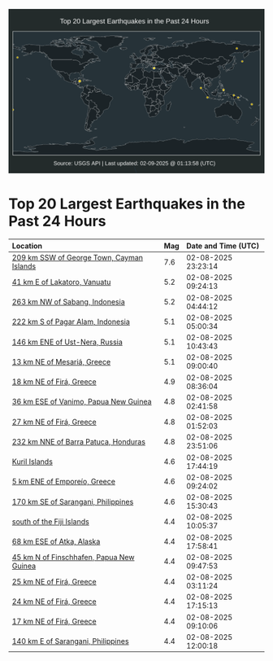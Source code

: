 ![Map](./map.png)

# Top 20 Largest Earthquakes in the Past 24 Hours

| Location | Mag | Date and Time (UTC) |
|:---|:---|:---|
| [209 km SSW of George Town, Cayman Islands](https://earthquake.usgs.gov/earthquakes/eventpage/us7000pcdl) | 7.6 | 02-08-2025 23:23:14 |
| [41 km E of Lakatoro, Vanuatu](https://earthquake.usgs.gov/earthquakes/eventpage/us7000pcav) | 5.2 | 02-08-2025 09:24:13 |
| [263 km NW of Sabang, Indonesia](https://earthquake.usgs.gov/earthquakes/eventpage/us7000pc9c) | 5.2 | 02-08-2025 04:44:12 |
| [222 km S of Pagar Alam, Indonesia](https://earthquake.usgs.gov/earthquakes/eventpage/us7000pc9d) | 5.1 | 02-08-2025 05:00:34 |
| [146 km ENE of Ust-Nera, Russia](https://earthquake.usgs.gov/earthquakes/eventpage/us7000pcb7) | 5.1 | 02-08-2025 10:43:43 |
| [13 km NE of Mesariá, Greece](https://earthquake.usgs.gov/earthquakes/eventpage/us7000pcah) | 5.1 | 02-08-2025 09:00:40 |
| [18 km NE of Firá, Greece](https://earthquake.usgs.gov/earthquakes/eventpage/us7000pcac) | 4.9 | 02-08-2025 08:36:04 |
| [36 km ESE of Vanimo, Papua New Guinea](https://earthquake.usgs.gov/earthquakes/eventpage/us7000pc8x) | 4.8 | 02-08-2025 02:41:58 |
| [27 km NE of Firá, Greece](https://earthquake.usgs.gov/earthquakes/eventpage/us7000pc8g) | 4.8 | 02-08-2025 01:52:03 |
| [232 km NNE of Barra Patuca, Honduras](https://earthquake.usgs.gov/earthquakes/eventpage/us7000pcdu) | 4.8 | 02-08-2025 23:51:06 |
| [Kuril Islands](https://earthquake.usgs.gov/earthquakes/eventpage/us7000pccq) | 4.6 | 02-08-2025 17:44:19 |
| [5 km ENE of Emporeío, Greece](https://earthquake.usgs.gov/earthquakes/eventpage/us7000pcau) | 4.6 | 02-08-2025 09:24:02 |
| [170 km SE of Sarangani, Philippines](https://earthquake.usgs.gov/earthquakes/eventpage/us7000pcbx) | 4.6 | 02-08-2025 15:30:43 |
| [south of the Fiji Islands](https://earthquake.usgs.gov/earthquakes/eventpage/us7000pcb3) | 4.4 | 02-08-2025 10:05:37 |
| [68 km ESE of Atka, Alaska](https://earthquake.usgs.gov/earthquakes/eventpage/us7000pcdc) | 4.4 | 02-08-2025 17:58:41 |
| [45 km N of Finschhafen, Papua New Guinea](https://earthquake.usgs.gov/earthquakes/eventpage/us7000pcaz) | 4.4 | 02-08-2025 09:47:53 |
| [25 km NE of Firá, Greece](https://earthquake.usgs.gov/earthquakes/eventpage/us7000pc8z) | 4.4 | 02-08-2025 03:11:24 |
| [24 km NE of Firá, Greece](https://earthquake.usgs.gov/earthquakes/eventpage/us7000pcch) | 4.4 | 02-08-2025 17:15:13 |
| [17 km NE of Firá, Greece](https://earthquake.usgs.gov/earthquakes/eventpage/us7000pcan) | 4.4 | 02-08-2025 09:10:06 |
| [140 km E of Sarangani, Philippines](https://earthquake.usgs.gov/earthquakes/eventpage/us7000pcbg) | 4.4 | 02-08-2025 12:00:18 |
